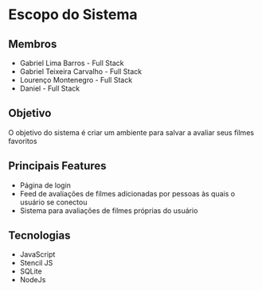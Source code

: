 # Escopo do Sistema

## Membros
* Gabriel Lima Barros - Full Stack
* Gabriel Teixeira Carvalho - Full Stack
* Lourenço Montenegro - Full Stack
* Daniel - Full Stack

## Objetivo
O objetivo do sistema é criar um ambiente para salvar a avaliar seus filmes favoritos

## Principais Features
* Página de login
* Feed de avaliações de filmes adicionadas por pessoas às quais o usuário se conectou
* Sistema para avaliações de filmes próprias do usuário

## Tecnologias
* JavaScript
* Stencil JS
* SQLite
* NodeJs
